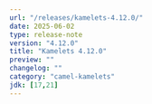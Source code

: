 ```yaml
---
url: "/releases/kamelets-4.12.0/"
date: 2025-06-02
type: release-note
version: "4.12.0"
title: "Kamelets 4.12.0"
preview: ""
changelog: ""
category: "camel-kamelets"
jdk: [17,21]
---
```

